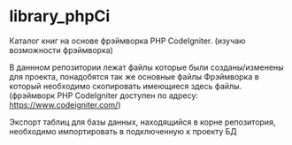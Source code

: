 # library_phpCi
Каталог книг на основе фрэймворка PHP CodeIgniter.
(изучаю возможности фрэймворка)

В даннном репозитории лежат файлы которые были созданы/изменены для проекта, 
понадобятся так же основные файлы Фрэймворка в который необходимо скопировать имеющиеся здесь файлы.
(фрэймворк PHP CodeIgniter доступен по адресу: https://www.codeigniter.com/)

Экспорт таблиц для базы данных, находящийся в корне репозитория, необходимо импортировать в подключенную к проекту БД
